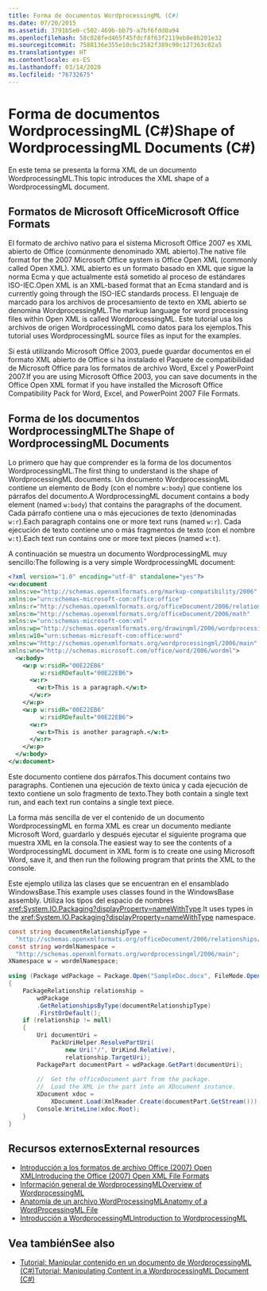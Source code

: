 ```yaml
---
title: Forma de documentos WordprocessingML (C#)
ms.date: 07/20/2015
ms.assetid: 3791b5e0-c502-469b-bb75-a7bf6fdd0a94
ms.openlocfilehash: 58c028fed465f45fdcf8f63f2119eb8e8b201e32
ms.sourcegitcommit: 7588136e355e10cbc2582f389c90c127363c02a5
ms.translationtype: HT
ms.contentlocale: es-ES
ms.lasthandoff: 03/14/2020
ms.locfileid: "76732675"
---
```

# <a name="shape-of-wordprocessingml-documents-c"></a><span data-ttu-id="96b11-102">Forma de documentos WordprocessingML (C#)</span><span class="sxs-lookup"><span data-stu-id="96b11-102">Shape of WordprocessingML Documents (C#)</span></span>
<span data-ttu-id="96b11-103">En este tema se presenta la forma XML de un documento WordprocessingML.</span><span class="sxs-lookup"><span data-stu-id="96b11-103">This topic introduces the XML shape of a WordprocessingML document.</span></span>  
  
## <a name="microsoft-office-formats"></a><span data-ttu-id="96b11-104">Formatos de Microsoft Office</span><span class="sxs-lookup"><span data-stu-id="96b11-104">Microsoft Office Formats</span></span>  
 <span data-ttu-id="96b11-105">El formato de archivo nativo para el sistema Microsoft Office 2007 es XML abierto de Office (comúnmente denominado XML abierto).</span><span class="sxs-lookup"><span data-stu-id="96b11-105">The native file format for the 2007 Microsoft Office system is Office Open XML (commonly called Open XML).</span></span> <span data-ttu-id="96b11-106">XML abierto es un formato basado en XML que sigue la norma Ecma y que actualmente está sometido al proceso de estándares ISO-IEC.</span><span class="sxs-lookup"><span data-stu-id="96b11-106">Open XML is an XML-based format that an Ecma standard and is currently going through the ISO-IEC standards process.</span></span> <span data-ttu-id="96b11-107">El lenguaje de marcado para los archivos de procesamiento de texto en XML abierto se denomina WordprocessingML.</span><span class="sxs-lookup"><span data-stu-id="96b11-107">The markup language for word processing files within Open XML is called WordprocessingML.</span></span> <span data-ttu-id="96b11-108">Este tutorial usa los archivos de origen WordprocessingML como datos para los ejemplos.</span><span class="sxs-lookup"><span data-stu-id="96b11-108">This tutorial uses WordprocessingML source files as input for the examples.</span></span>  
  
 <span data-ttu-id="96b11-109">Si está utilizando Microsoft Office 2003, puede guardar documentos en el formato XML abierto de Office si ha instalado el Paquete de compatibilidad de Microsoft Office para los formatos de archivo Word, Excel y PowerPoint 2007.</span><span class="sxs-lookup"><span data-stu-id="96b11-109">If you are using Microsoft Office 2003, you can save documents in the Office Open XML format if you have installed the Microsoft Office Compatibility Pack for Word, Excel, and PowerPoint 2007 File Formats.</span></span>  
  
## <a name="the-shape-of-wordprocessingml-documents"></a><span data-ttu-id="96b11-110">Forma de los documentos WordprocessingML</span><span class="sxs-lookup"><span data-stu-id="96b11-110">The Shape of WordprocessingML Documents</span></span>  
 <span data-ttu-id="96b11-111">Lo primero que hay que comprender es la forma de los documentos WordprocessingML.</span><span class="sxs-lookup"><span data-stu-id="96b11-111">The first thing to understand is the shape of WordprocessingML documents.</span></span> <span data-ttu-id="96b11-112">Un documento WordprocessingML contiene un elemento de Body (con el nombre `w:body`) que contiene los párrafos del documento.</span><span class="sxs-lookup"><span data-stu-id="96b11-112">A WordprocessingML document contains a body element (named `w:body`) that contains the paragraphs of the document.</span></span> <span data-ttu-id="96b11-113">Cada párrafo contiene una o más ejecuciones de texto (denominadas `w:r`).</span><span class="sxs-lookup"><span data-stu-id="96b11-113">Each paragraph contains one or more text runs (named `w:r`).</span></span> <span data-ttu-id="96b11-114">Cada ejecución de texto contiene uno o más fragmentos de texto (con el nombre `w:t`).</span><span class="sxs-lookup"><span data-stu-id="96b11-114">Each text run contains one or more text pieces (named `w:t`).</span></span>  
  
 <span data-ttu-id="96b11-115">A continuación se muestra un documento WordprocessingML muy sencillo:</span><span class="sxs-lookup"><span data-stu-id="96b11-115">The following is a very simple WordprocessingML document:</span></span>  
  
```xml  
<?xml version="1.0" encoding="utf-8" standalone="yes"?>  
<w:document  
xmlns:ve="http://schemas.openxmlformats.org/markup-compatibility/2006"  
xmlns:o="urn:schemas-microsoft-com:office:office"  
xmlns:r="http://schemas.openxmlformats.org/officeDocument/2006/relationships"  
xmlns:m="http://schemas.openxmlformats.org/officeDocument/2006/math"  
xmlns:v="urn:schemas-microsoft-com:vml"  
xmlns:wp="http://schemas.openxmlformats.org/drawingml/2006/wordprocessingDrawing"  
xmlns:w10="urn:schemas-microsoft-com:office:word"  
xmlns:w="http://schemas.openxmlformats.org/wordprocessingml/2006/main"  
xmlns:wne="http://schemas.microsoft.com/office/word/2006/wordml">  
  <w:body>  
    <w:p w:rsidR="00E22EB6"  
         w:rsidRDefault="00E22EB6">  
      <w:r>  
        <w:t>This is a paragraph.</w:t>  
      </w:r>  
    </w:p>  
    <w:p w:rsidR="00E22EB6"  
         w:rsidRDefault="00E22EB6">  
      <w:r>  
        <w:t>This is another paragraph.</w:t>  
      </w:r>  
    </w:p>  
  </w:body>  
</w:document>  
```  
  
 <span data-ttu-id="96b11-116">Este documento contiene dos párrafos.</span><span class="sxs-lookup"><span data-stu-id="96b11-116">This document contains two paragraphs.</span></span> <span data-ttu-id="96b11-117">Contienen una ejecución de texto única y cada ejecución de texto contiene un solo fragmento de texto.</span><span class="sxs-lookup"><span data-stu-id="96b11-117">They both contain a single text run, and each text run contains a single text piece.</span></span>  
  
 <span data-ttu-id="96b11-118">La forma más sencilla de ver el contenido de un documento WordprocessingML en forma XML es crear un documento mediante Microsoft Word, guardarlo y después ejecutar el siguiente programa que muestra XML en la consola.</span><span class="sxs-lookup"><span data-stu-id="96b11-118">The easiest way to see the contents of a WordprocessingML document in XML form is to create one using Microsoft Word, save it, and then run the following program that prints the XML to the console.</span></span>  
  
 <span data-ttu-id="96b11-119">Este ejemplo utiliza las clases que se encuentran en el ensamblado WindowsBase.</span><span class="sxs-lookup"><span data-stu-id="96b11-119">This example uses classes found in the WindowsBase assembly.</span></span> <span data-ttu-id="96b11-120">Utiliza los tipos del espacio de nombres <xref:System.IO.Packaging?displayProperty=nameWithType>.</span><span class="sxs-lookup"><span data-stu-id="96b11-120">It uses types in the <xref:System.IO.Packaging?displayProperty=nameWithType> namespace.</span></span>  
  
```csharp  
const string documentRelationshipType =  
  "http://schemas.openxmlformats.org/officeDocument/2006/relationships/officeDocument";  
const string wordmlNamespace =  
  "http://schemas.openxmlformats.org/wordprocessingml/2006/main";  
XNamespace w = wordmlNamespace;  
  
using (Package wdPackage = Package.Open("SampleDoc.docx", FileMode.Open, FileAccess.Read))  
{  
    PackageRelationship relationship =  
        wdPackage  
        .GetRelationshipsByType(documentRelationshipType)  
        .FirstOrDefault();  
    if (relationship != null)  
    {  
        Uri documentUri =  
            PackUriHelper.ResolvePartUri(  
                new Uri("/", UriKind.Relative),  
                relationship.TargetUri);  
        PackagePart documentPart = wdPackage.GetPart(documentUri);  
  
        //  Get the officeDocument part from the package.  
        //  Load the XML in the part into an XDocument instance.  
        XDocument xdoc =  
            XDocument.Load(XmlReader.Create(documentPart.GetStream()));  
        Console.WriteLine(xdoc.Root);  
    }  
}  
```  
  
## <a name="external-resources"></a><span data-ttu-id="96b11-121">Recursos externos</span><span class="sxs-lookup"><span data-stu-id="96b11-121">External resources</span></span>

- [<span data-ttu-id="96b11-122">Introducción a los formatos de archivo Office (2007) Open XML</span><span class="sxs-lookup"><span data-stu-id="96b11-122">Introducing the Office (2007) Open XML File Formats</span></span>](https://docs.microsoft.com/previous-versions/office/developer/office-2007/aa338205%28v=office.12%29)
- [<span data-ttu-id="96b11-123">Información general de WordprocessingML</span><span class="sxs-lookup"><span data-stu-id="96b11-123">Overview of WordprocessingML</span></span>](https://docs.microsoft.com/previous-versions/office/developer/office-2003/aa212812%28v=office.11%29)
- [<span data-ttu-id="96b11-124">Anatomía de un archivo WordProcessingML</span><span class="sxs-lookup"><span data-stu-id="96b11-124">Anatomy of a WordProcessingML File</span></span>](http://officeopenxml.com/anatomyofOOXML.php)
- [<span data-ttu-id="96b11-125">Introducción a WordprocessingML</span><span class="sxs-lookup"><span data-stu-id="96b11-125">Introduction to WordprocessingML</span></span>](https://ericwhite.com/blog/introduction-to-wordprocessingml-series/)

## <a name="see-also"></a><span data-ttu-id="96b11-126">Vea también</span><span class="sxs-lookup"><span data-stu-id="96b11-126">See also</span></span>

- [<span data-ttu-id="96b11-127">Tutorial: Manipular contenido en un documento de WordprocessingML (C#)</span><span class="sxs-lookup"><span data-stu-id="96b11-127">Tutorial: Manipulating Content in a WordprocessingML Document (C#)</span></span>](./shape-of-wordprocessingml-documents.md)
